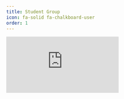 ```yaml
---
title: Student Group
icon: fa-solid fa-chalkboard-user
order: 1
---
```


<iframe 
  src="https://calendar.google.com/calendar/embed?height=600&wkst=2&ctz=Europe%2FBudapest&bgcolor=%23ffffff&showTitle=0&showCalendars=0&mode=WEEK&src=dmVyc2VueXByb2dyYW1vemFzQGdtYWlsLmNvbQ&color=%23AD1457"
  style="border-width:0"
  frameborder="0"
  scrolling="no">
</iframe>
